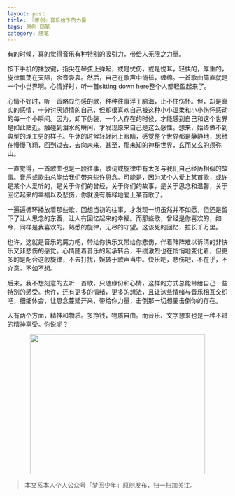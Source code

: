 ```yaml
---
layout: post
title: 『原创』音乐给予的力量
tags: 原创 随笔
category: 随笔
---
```


有的时候，真的觉得音乐有种特别的吸引力，带给人无限之力量。

按下手机的播放键，指尖在琴弦上弹起，或是忧伤，或是悦耳，轻快的，厚重的，旋律飘荡在天际，余音袅袅。然后，自己在歌声中徜徉，缠绵。一首歌曲简直就是一个小世界啊。心情好时，听一首sitting down here整个人都轻盈起来了。

心情不好时，听一首略显伤感的歌，种种往事浮于脑海，止不住伤怀。但，却是真实的感情，十分讨厌矫情的自己，但却很喜欢自己被这种小小温柔和小小伤怀感动的每一个小瞬间。因为，卸下伪装，一个人存在的时候，才能感到自己和这个世界是如此贴近。触碰到泪水的瞬间，才发现原来自己是这么感性。想来，始终做不到典型的理工男的样子。午休的时候轻轻闭上眼睛，感觉整个世界都是静静地，思绪在慢慢飞翔，回到过去，去向未来，甚至，那未知的神秘世界，玄而又玄的须弥山。

一直觉得，一首歌曲也是一段往事，歌词或旋律中有太多与我们自己经历相似的故事。音乐或歌曲总能给我们带来些许思念。可能是，因为某个人爱上某首歌，或许是某个人爱听的，是关于你们的曾经，关于你们的故事，是关于思念和温馨，关于回忆起来的幸福以及悲伤，你就没有解释地爱上某首歌了。

一遍遍循环播放着那些歌，回想当初的往事，才发现一切虽然并不如愿，但还是留下了让人思念的东西，让人有回忆起来的幸福。而那些歌，曾经是你喜欢的，如今，同样是我喜欢的。熟悉的旋律，无尽的守望。这该死的回忆，拉长千万里。

也许，这就是音乐的魔力吧，带给你快乐又带给你悲伤，伴着阵阵难以诉清的非快乐又非悲伤的感觉。心情随着音乐的起承转合，平缓激烈也在悄悄地变化着，但更多的是配合这般旋律，不去打扰，婉转于歌声当中。快乐吧，悲伤吧，不在乎，不介意。不如不想。

后来，我不想刻意的去听一首歌，只随缘份和心情，这样的方式总能带给自己一些特别的感受。也许，还有更多的情绪，更多的想法，且让这些情绪与音乐相互交织吧，细细体会，让思念蔓延开来，带给你力量，击倒那一切想要击倒你的存在。

人有两个方面，精神和物质。多挣钱，物质自由。而音乐、文字想来也是一种不错的精神享受。你说呢？

<div align="center">
<img src="http://rann.cc/assets/img/qrcode-logo.png" width="400" height="320" />
</div>

> 本文系本人个人公众号「梦回少年」原创发布，扫一扫加关注。